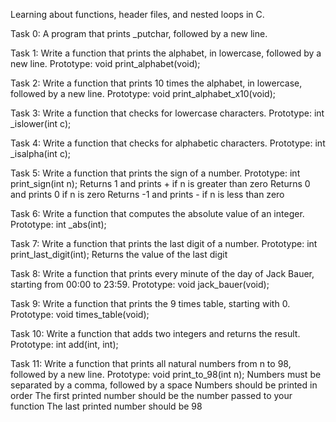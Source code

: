 Learning about functions, header files, and nested loops in C.

Task 0: A program that prints _putchar, followed by a new line.

Task 1: Write a function that prints the alphabet, in lowercase, followed by a new line.
        Prototype: void print_alphabet(void);

Task 2: Write a function that prints 10 times the alphabet, in lowercase, followed by a new line.
        Prototype: void print_alphabet_x10(void);

Task 3: Write a function that checks for lowercase characters.
        Prototype: int _islower(int c);

Task 4: Write a function that checks for alphabetic characters.
        Prototype: int _isalpha(int c);

Task 5: Write a function that prints the sign of a number.
        Prototype: int print_sign(int n);
        Returns 1 and prints + if n is greater than zero
        Returns 0 and prints 0 if n is zero
        Returns -1 and prints - if n is less than zero

Task 6: Write a function that computes the absolute value of an integer.
        Prototype: int _abs(int);

Task 7: Write a function that prints the last digit of a number.
        Prototype: int print_last_digit(int);
        Returns the value of the last digit

Task 8: Write a function that prints every minute of the day of Jack Bauer, starting from 00:00 to 23:59.
        Prototype: void jack_bauer(void);
        
Task 9: Write a function that prints the 9 times table, starting with 0.
        Prototype: void times_table(void);

Task 10: Write a function that adds two integers and returns the result.
        Prototype: int add(int, int);

Task 11: Write a function that prints all natural numbers from n to 98, followed by a new line.
         Prototype: void print_to_98(int n);
         Numbers must be separated by a comma, followed by a space
         Numbers should be printed in order
         The first printed number should be the number passed to your function
         The last printed number should be 98

